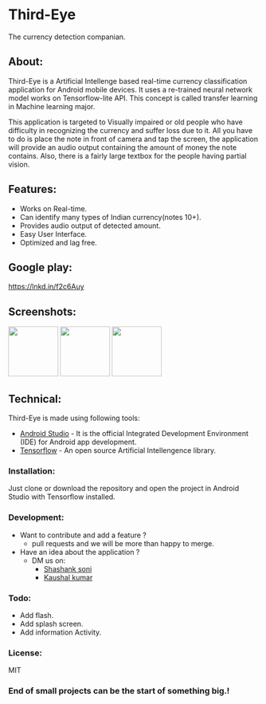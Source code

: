 # Third-Eye
The currency detection companian.

## About:
Third-Eye is a Artificial Intellenge based real-time currency classification application for Android mobile devices. It uses a re-trained neural network model works on Tensorflow-lite API. This concept is called transfer learning in Machine learning major.

This application is targeted to Visually impaired or old people who have difficulty in recognizing the currency and suffer loss due to it. All you have to do is place the note in front of camera and tap the screen, the application will provide an audio output containing the amount of money the note contains. Also, there is a fairly large textbox for the people having partial vision.
## Features:
  - Works on Real-time.
  - Can identify many types of Indian currency(notes 10+).
  - Provides audio output of detected amount.
  - Easy User Interface.
  - Optimized and lag free.

## Google play:
https://lnkd.in/f2c6Auy

## Screenshots:
<img src="Screenshots/s1.png" width="100">    <img src="Screenshots/s2.png" width="100">    <img src="Screenshots/s3.png" width="100">

## Technical:
Third-Eye is made using following tools:
* [Android Studio](https://developer.android.com/studio) - It is the official Integrated Development Environment (IDE) for Android app development.
* [Tensorflow](https://www.tensorflow.org/) - An open source Artificial Intellengence library.
### Installation:
 Just clone or download the repository and open the project in Android Studio with Tensorflow installed.
### Development:

* Want to contribute and add a feature ?
   * pull requests and we will be more than happy to merge.
* Have an idea about the application ? 
  * DM us on:
    * [Shashank soni](https://www.linkedin.com/in/shashank-soni-02330a156/)
    * [Kaushal kumar](https://www.linkedin.com/in/kaushal-kumar-7314b214b/)

### Todo:

 - Add flash.
 - Add splash screen.
 - Add information Activity. 
### License:
MIT
### End of small projects can be the start of something big.!
